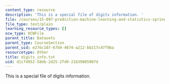 ```yaml
---
content_type: resource
description: 'This is a special file of digits information. '
file: /courses/15-097-prediction-machine-learning-and-statistics-spring-2012/d1cfd95258db2d252fd921b39805907d_digits_info.txt
file_type: text/plain
learning_resource_types: []
ocw_type: OCWFile
parent_title: Datasets
parent_type: CourseSection
parent_uid: e276c107-67b9-4674-a212-bb217c47f9ba
resourcetype: Other
title: digits_info.txt
uid: d1cfd952-58db-2d25-2fd9-21b39805907d
---
```

This is a special file of digits information. 


